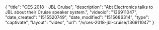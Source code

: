 {
    "title": "CES 2018 - JBL Cruise",
    "description": "Abt Electronics talks to JBL about their Cruise speaker system.",
    "videoid": "136911047",
    "date_created": "1515520749",
    "date_modified": "1515686314",
    "type": "captivate",
    "layout": "video",
    "url": "\/v\/ces-2018-jbl-cruise\/136911047"
}